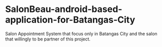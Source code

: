 # SalonBeau-android-based-application-for-Batangas-City
Salon Appointment System that focus only in Batangas City and the salon that willingly to be partner of this project.
